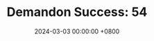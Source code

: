 ---
title: "Demandon Success: 54"
date: 2024-03-03 00:00:00 +0800
categories: [Blogging]
tag: [Blogging]
image: https://pbs.twimg.com/media/GHK4B2RX0AAZriE?format=jpg&name=large
---